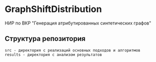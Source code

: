 # GraphShiftDistribution
НИР по ВКР "Генерация атрибутированных синтетических графов"

## Структура репозитория

```
src - директория с реализаций основных подходов и алгоритмов
results - директория с анализом результатов
```
